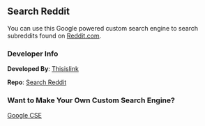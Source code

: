 ## Search Reddit

You can use this Google powered custom search engine to search subreddits found on [Reddit.com](https://reddit.com).

### Developer Info

**Developed By**: [Thisislink](https://github.com/thisislink)

**Repo**: [Search Reddit](https://github.com/thisislink/SearchReddit)

### Want to Make Your Own Custom Search Engine?
[Google CSE](https://programmablesearchengine.google.com/about/)
